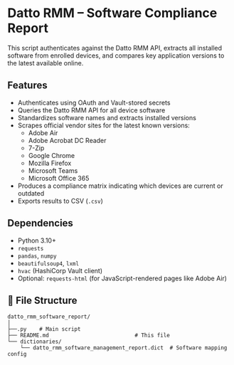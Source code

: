 # Datto RMM – Software Compliance Report

This script authenticates against the Datto RMM API, extracts all installed software from enrolled devices, and compares key application versions to the latest available online.

## Features

- Authenticates using OAuth and Vault-stored secrets
- Queries the Datto RMM API for all device software
- Standardizes software names and extracts installed versions
- Scrapes official vendor sites for the latest known versions:
  - Adobe Air
  - Adobe Acrobat DC Reader
  - 7-Zip
  - Google Chrome
  - Mozilla Firefox
  - Microsoft Teams
  - Microsoft Office 365
- Produces a compliance matrix indicating which devices are current or outdated
- Exports results to CSV (`.csv`)

## Dependencies

- Python 3.10+
- `requests`
- `pandas`, `numpy`
- `beautifulsoup4`, `lxml`
- `hvac` (HashiCorp Vault client)
- Optional: `requests-html` (for JavaScript-rendered pages like Adobe Air)

## 📁 File Structure

```text
datto_rmm_software_report/
│
├──.py    # Main script
├── README.md                           # This file
└── dictionaries/
    └── datto_rmm_software_management_report.dict  # Software mapping config
